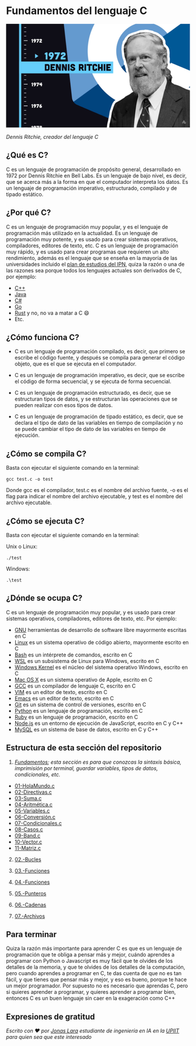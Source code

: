 # Fundamentos del lenguaje C

![](/00.-Sources/Images/C.png)

_Dennis Ritchie, creador del lenguaje C_

## ¿Qué es C?

C es un lenguaje de programación de propósito general, desarrollado en 1972 por Dennis Ritchie en Bell Labs. Es un lenguaje de bajo nivel, es decir, que se acerca más a la forma en que el computador interpreta los datos. Es un lenguaje de programación imperativo, estructurado, compilado y de tipado estático.

## ¿Por qué C?

C es un lenguaje de programación muy popular, y es el lenguaje de programación más utilizado en la actualidad. Es un lenguaje de programación muy potente, y es usado para crear sistemas operativos, compiladores, editores de texto, etc. C es un lenguaje de programación muy rápido, y es usado para crear programas que requieren un alto rendimiento, además es el lenguaje que se enseña en la mayoría de las universidades incluido el [plan de estudios del IPN](https://www.escom.ipn.mx/docs/oferta/uaLCD2020/fundamentosProgramacion_LCD2020.pdf), quiza la razón o una de las razones sea porque todos los lenguajes actuales son derivados de C, por ejemplo:

-  [C++](https://es.wikipedia.org/wiki/C%2B%2B) 
-  [Java](https://es.wikipedia.org/wiki/Java_(lenguaje_de_programaci%C3%B3n)) 
-  [C#](https://es.wikipedia.org/wiki/C_Sharp) 
-  [Go](https://es.wikipedia.org/wiki/Go_(lenguaje_de_programaci%C3%B3n)) 
-  [Rust](https://es.wikipedia.org/wiki/Rust_(lenguaje_de_programaci%C3%B3n)) y no, no va a matar a C :smile:
- Etc.

## ¿Cómo funciona C?

- C es un lenguaje de programación compilado, es decir, que primero se escribe el código fuente, y después se compila para generar el código objeto, que es el que se ejecuta en el computador. 

- C es un lenguaje de programación imperativo, es decir, que se escribe el código de forma secuencial, y se ejecuta de forma secuencial. 

- C es un lenguaje de programación estructurado, es decir, que se estructuran tipos de datos, y se estructuran las operaciones que se pueden realizar con esos tipos de datos. 

- C es un lenguaje de programación de tipado estático, es decir, que se declara el tipo de dato de las variables en tiempo de compilación y no se puede cambiar el tipo de dato de las variables en tiempo de ejecución.

## ¿Cómo se compila C?

Basta con ejecutar el siguiente comando en la terminal:

```
gcc test.c -o test
```

Donde gcc es el compilador, test.c es el nombre del archivo fuente, -o es el flag para indicar el nombre del archivo ejecutable, y test es el nombre del archivo ejecutable.

## ¿Cómo se ejecuta C?

Basta con ejecutar el siguiente comando en la terminal:

Unix o Linux:

```
./test
```

Windows:

```
.\test
```

## ¿Dónde se ocupa C?

C es un lenguaje de programación muy popular, y es usado para crear sistemas operativos, compiladores, editores de texto, etc. Por ejemplo:

- [GNU](https://www.gnu.org/) herramientas de desarrollo de software libre mayormente escritas en C
- [Linux](https://www.kernel.org/) es un sistema operativo de código abierto, mayormente escrito en C
- [Bash](https://www.gnu.org/software/bash/) es un intérprete de comandos, escrito en C
- [WSL](https://docs.microsoft.com/en-us/windows/wsl/about) es un subsistema de Linux para Windows, escrito en C
- [Windows Kernel](https://docs.microsoft.com/en-us/windows-hardware/drivers/kernel/) es el núcleo del sistema operativo Windows, escrito en C
- [Mac OS X](https://www.apple.com/macos/) es un sistema operativo de Apple, escrito en C
- [GCC](https://gcc.gnu.org/) es un compilador de lenguaje C, escrito en C
- [VIM](https://www.vim.org/) es un editor de texto, escrito en C
- [Emacs](https://www.gnu.org/software/emacs/) es un editor de texto, escrito en C
- [Git](https://git-scm.com/) es un sistema de control de versiones, escrito en C
- [Python](https://www.python.org/) es un lenguaje de programación, escrito en C
- [Ruby](https://www.ruby-lang.org/) es un lenguaje de programación, escrito en C
- [Node.js](https://nodejs.org/) es un entorno de ejecución de JavaScript, escrito en C y C++
- [MySQL](https://www.mysql.com/) es un sistema de base de datos, escrito en C y C++

## Estructura de esta sección del repositorio

1. _[Fundamentos](https://github.com/Jonas-Lara/IPN-CS/tree/master/01.-B%C3%A1sicos-del-lenguaje-C/01.-Fundamentos); esta sección es para que conozcas la sintaxis básica, imprimisión por terminal, guardar variables, tipos de datos, condicionales, etc._

- [01-HolaMundo.c](https://github.com/Jonas-Lara/IPN-CS/blob/master/01.-B%C3%A1sicos-del-lenguaje-C/01.-Fundamentos/01-Hola-Mundo.c)
- [02-Directivas.c](https://github.com/Jonas-Lara/IPN-CS/blob/master/01.-B%C3%A1sicos-del-lenguaje-C/01.-Fundamentos/02-Directivas.c)
- [03-Suma.c](https://github.com/Jonas-Lara/IPN-CS/blob/master/01.-B%C3%A1sicos-del-lenguaje-C/01.-Fundamentos/03-Suma.c)
- [04-Aritmética.c](https://github.com/Jonas-Lara/IPN-CS/blob/master/01.-B%C3%A1sicos-del-lenguaje-C/01.-Fundamentos/04-Aritm%C3%A9tica.c)
- [05-Variables.c](https://github.com/Jonas-Lara/IPN-CS/blob/master/01.-B%C3%A1sicos-del-lenguaje-C/01.-Fundamentos/05-Variables.c)
- [06-Conversión.c](https://github.com/Jonas-Lara/IPN-CS/blob/master/01.-B%C3%A1sicos-del-lenguaje-C/01.-Fundamentos/06-Conversi%C3%B3n.c)
- [07-Condicionales.c](https://github.com/Jonas-Lara/IPN-CS/blob/master/01.-B%C3%A1sicos-del-lenguaje-C/01.-Fundamentos/07-Condicionales.c)
- [08-Casos.c](https://github.com/Jonas-Lara/IPN-CS/blob/master/01.-B%C3%A1sicos-del-lenguaje-C/01.-Fundamentos/08-Casos.c)
- [09-Band.c](https://github.com/Jonas-Lara/IPN-CS/blob/master/01.-B%C3%A1sicos-del-lenguaje-C/01.-Fundamentos/09-Band.c)
- [10-Vector.c](https://github.com/Jonas-Lara/IPN-CS/blob/master/01.-B%C3%A1sicos-del-lenguaje-C/01.-Fundamentos/10-Vector.c)
- [11-Matriz.c](https://github.com/Jonas-Lara/IPN-CS/blob/master/01.-B%C3%A1sicos-del-lenguaje-C/01.-Fundamentos/11-Matriz.c)

2. [02.-Bucles](https://github.com/Jonas-Lara/IPN-CS/tree/master/01.-B%C3%A1sicos-del-lenguaje-C/02.-Bucles)

3. [03.-Funciones](https://github.com/Jonas-Lara/IPN-CS/tree/master/01.-B%C3%A1sicos-del-lenguaje-C/03.-Funciones)

4. [04.-Funciones](https://github.com/Jonas-Lara/IPN-CS/tree/master/01.-B%C3%A1sicos-del-lenguaje-C/04.-Estructuras)

5. [05.-Punteros](https://github.com/Jonas-Lara/IPN-CS/tree/master/01.-B%C3%A1sicos-del-lenguaje-C/05.-Punteros)

6. [06.-Cadenas](https://github.com/Jonas-Lara/IPN-CS/tree/master/01.-B%C3%A1sicos-del-lenguaje-C/06.-Cadenas)

7. [07.-Archivos]()

## Para terminar

Quiza la razón más importante para aprender C es que es un lenguaje de programación que te obliga a pensar más y mejor, cuándo aprendes a programar con Python o Javascript es muy fácil que te olvides de los detalles de la memoria, y que te olvides de los detalles de la computación, pero cuando aprendes a programar en C, te das cuenta de que no es tan fácil, y que tienes que pensar más y mejor, y eso es bueno, porque te hace un mejor programador. Por supuesto no es necesario que aprendas C, pero si quieres aprender a programar, y quieres aprender a programar bien, entonces C es un buen lenguaje sin caer en la exageración como C++

## Expresiones de gratitud

_Escrito con ❤️ por [Jonas Lara](https://medium.com/@jonas_lara) estudiante de ingeniería en IA en la [UPIIT](https://www.upiit.ipn.mx/) para quien sea que este interesado_
